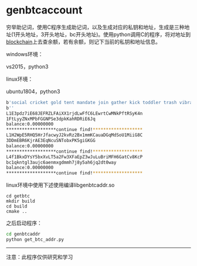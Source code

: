 # genbtcaccount

穷举助记词，使用C程序生成助记词，以及生成对应的私钥和地址，生成是三种地址(1开头地址，3开头地址，bc开头地址)。使用python调用C的程序，将对地址到[blockchain](https://www.blockchain.com/explorer)上去查余额，若有余额，则记下当前的私钥和地址信息。

windows环境：

vs2015，python3

linux环境：

ubuntu1804，python3

```sh
b'social cricket gold tent mandate join gather kick toddler trash vibrant liquid'
b''
L1E3pdz7iE68JEFRZLFAiXX1rjdLwFfC6LEwrtCwMNkPftRSyK4n
1FtLyyZNxMPbFGGNPSe3dpkKahRDRiE6Jq
balance:0.00000000
*******************continue find!*******************
L1H2WpE5RHQ5HrJfacwyJ2kvRz2Bx1mmKCauaDGqMdSoU1MiiG8C
3DDmEBR6KjrAE3EqNcuSNTobxPK5giGKGG
balance:0.00000000
*******************continue find!*******************
L4f1BkxDYsY5bxXvLT5a2Fw3XFaEpZ3wJuLuBriMFH6GatCv8KcP
bc1qkntgl3aujc6aenmxgdmmh7j8y5ah6jq2dt0way
balance:0.00000000
*******************continue find!*******************
```

linux环境中使用下述使用编译libgenbtcaddr.so

```shell
cd getbtc
mkdir build
cd build
cmake ..
```

之后启动程序：

```sh
cd genbtcaddr
python get_btc_addr.py
```



------

注意：此程序仅供研究和学习
